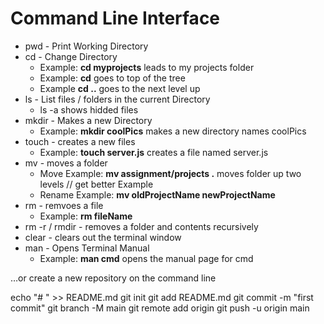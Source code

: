 # Command Line Interface

* pwd - Print Working Directory
* cd - Change Directory
    - Example: **cd myprojects** leads to my projects folder
    - Example: **cd** goes to top of the tree
    - Example **cd ..** goes to the next level up
* ls - List files / folders in the current Directory
    - ls -a shows hidded files
* mkdir - Makes a new Directory
    - Example: **mkdir coolPics** makes a new directory names coolPics
* touch - creates a new files
    - Example: **touch server.js** creates a file named server.js
* mv - moves a folder
    - Move Example: **mv assignment/projects .** moves folder up two levels // get better Example
    - Rename Example: **mv oldProjectName newProjectName**
* rm - remvoes a file
    - Example: **rm fileName**
* rm -r / rmdir - removes a folder and contents recursively
* clear - clears out the terminal window
* man - Opens Terminal Manual
    - Example: **man cmd** opens the manual page for cmd
    
    
    
…or create a new repository on the command line

echo "# <whats in your read me> " >> README.md
git init
git add README.md
git commit -m "first commit"
git branch -M main
git remote add origin <repository url>
git push -u origin main
